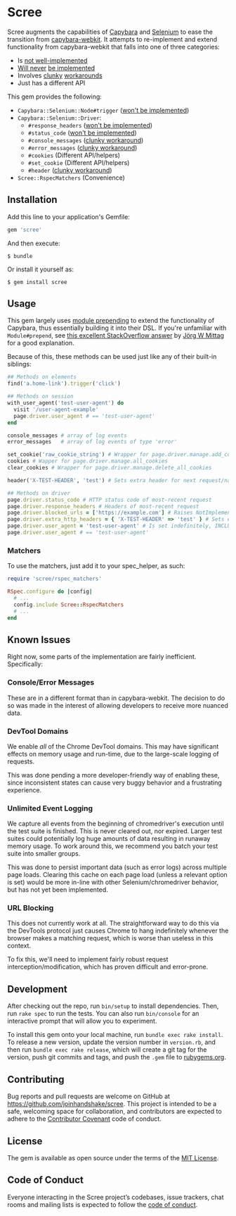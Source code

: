 # Scree

Scree augments the capabilities of [Capybara](https://github.com/teamcapybara/capybara) and [Selenium](https://github.com/SeleniumHQ/selenium) to ease the transition from [capybara-webkit](https://github.com/thoughtbot/capybara-webkit). It attempts to re-implement and extend functionality from capybara-webkit that falls into one of three categories:

- Is [not well-implemented](https://stackoverflow.com/a/4753745)
- [Will never](https://github.com/seleniumhq/selenium-google-code-issue-archive/issues/141) [be implemented](https://github.com/seleniumhq/selenium-google-code-issue-archive/issues/1671)
- Involves [clunky](https://stackoverflow.com/a/40868923) [workarounds](https://stackoverflow.com/a/32723053)
- Just has a different API

This gem provides the following:

- `Capybara::Selenium::Node#trigger` ([won't be implemented](https://github.com/seleniumhq/selenium-google-code-issue-archive/issues/1671))
- `Capybara::Selenium::Driver`:
  - `#response_headers` ([won't be implemented](https://groups.google.com/forum/#!topic/selenium-users/fMSHeH9ZVqU/discussion))
  - `#status_code` ([won't be implemented](https://groups.google.com/forum/#!topic/selenium-users/fMSHeH9ZVqU/discussion))
  - `#console_messages` ([clunky workaround](https://stackoverflow.com/a/32723053))
  - `#error_messages` ([clunky workaround](https://stackoverflow.com/a/32723053))
  - `#cookies` (Different API/helpers)
  - `#set_cookie` (Different API/helpers)
  - `#header` ([clunky workaround](https://stackoverflow.com/a/40868923))
- `Scree::RspecMatchers` (Convenience)

## Installation

Add this line to your application's Gemfile:

```ruby
gem 'scree'
```

And then execute:

    $ bundle

Or install it yourself as:

    $ gem install scree

## Usage

This gem largely uses [module prepending](https://ruby-doc.org/core-2.5.3/Module.html#method-i-prepend) to extend the functionality of Capybara, thus essentially building it into their DSL. If you're unfamiliar with `Module#prepend`, see [this excellent StackOverflow answer](https://stackoverflow.com/a/4471202) by [Jörg W Mittag](https://github.com/JoergWMittag) for a good explanation.

Because of this, these methods can be used just like any of their built-in siblings:

```ruby
## Methods on elements
find('a.home-link').trigger('click')

## Methods on session
with_user_agent('test-user-agent') do
  visit '/user-agent-example'
  page.driver.user_agent # == 'test-user-agent'
end

console_messages # array of log events
error_messages   # array of log events of type 'error'

set_cookie('raw_cookie_string') # Wrapper for page.driver.manage.add_cookie, parses cookie if string (as capybara-webkit uses)
cookies # Wapper for page.driver.manage.all_cookies
clear_cookies # Wrapper for page.driver.manage.delete_all_cookies

header('X-TEST-HEADER', 'test') # Sets extra header for next request/navigate _from this page_ (doesn't work with #visit)

## Methods on driver
page.driver.status_code # HTTP status code of most-recent request
page.driver.response_headers # Headers of most-recent request
page.driver.blocked_urls = ['https://example.com'] # Raises NotImplementedError
page.driver.extra_http_headers = { 'X-TEST-HEADER' => 'test' } # Sets extra header for next request/navigate _from this page_ (doesn't work with #visit)
page.driver.user_agent = 'test-user-agent' # Is set indefinitely, INCLUDING SUBSEQUENT SPECS; USE WITH CARE
page.driver.user_agent # == 'test-user-agent'
```

### Matchers

To use the matchers, just add it to your spec_helper, as such:

```ruby
require 'scree/rspec_matchers'

RSpec.configure do |config|
  # ...
  config.include Scree::RspecMatchers
  # ...
end
```

## Known Issues

Right now, some parts of the implementation are fairly inefficient. Specifically:

### Console/Error Messages

These are in a different format than in capybara-webkit. The decision to do so was made in the interest of allowing developers to receive more nuanced data.

### DevTool Domains

We enable _all_ of the Chrome DevTool domains. This may have significant effects on memory usage and run-time, due to the large-scale logging of requests.

This was done pending a more developer-friendly way of enabling these, since inconsistent states can cause very buggy behavior and a frustrating experience.

### Unlimited Event Logging

We capture all events from the beginning of chromedriver's execution until the test suite is finished. This is never cleared out, nor expired. Larger test suites could potentially log huge amounts of data resulting in runaway memory usage. To work around this, we recommend you batch your test suite into smaller groups.

This was done to persist important data (such as error logs) across multiple page loads. Clearing this cache on each page load (unless a relevant option is set) would be more in-line with other Selenium/chromedriver behavior, but has not yet been implemented.

### URL Blocking

This does not currently work at all. The straightforward way to do this via the DevTools protocol just causes Chrome to hang indefinitely whenever the browser makes a matching request, which is worse than useless in this context.

To fix this, we'll need to implement fairly robust request interception/modification, which has proven difficult and error-prone.

## Development

After checking out the repo, run `bin/setup` to install dependencies. Then, run `rake spec` to run the tests. You can also run `bin/console` for an interactive prompt that will allow you to experiment.

To install this gem onto your local machine, run `bundle exec rake install`. To release a new version, update the version number in `version.rb`, and then run `bundle exec rake release`, which will create a git tag for the version, push git commits and tags, and push the `.gem` file to [rubygems.org](https://rubygems.org).

## Contributing

Bug reports and pull requests are welcome on GitHub at https://github.com/joinhandshake/scree. This project is intended to be a safe, welcoming space for collaboration, and contributors are expected to adhere to the [Contributor Covenant](http://contributor-covenant.org) code of conduct.

## License

The gem is available as open source under the terms of the [MIT License](https://opensource.org/licenses/MIT).

## Code of Conduct

Everyone interacting in the Scree project’s codebases, issue trackers, chat rooms and mailing lists is expected to follow the [code of conduct](https://github.com/joinhandshake/scree/blob/master/CODE_OF_CONDUCT.md).
